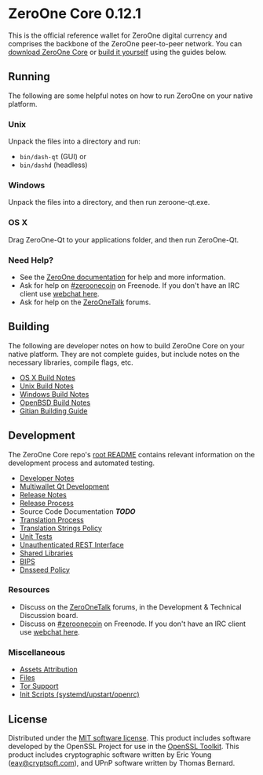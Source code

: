ZeroOne Core 0.12.1
=====================

This is the official reference wallet for ZeroOne digital currency and comprises the backbone of the ZeroOne peer-to-peer network. You can [download ZeroOne Core](https://www.zeroone.org/downloads/) or [build it yourself](#building) using the guides below.

Running
---------------------
The following are some helpful notes on how to run ZeroOne on your native platform.

### Unix

Unpack the files into a directory and run:

- `bin/dash-qt` (GUI) or
- `bin/dashd` (headless)

### Windows

Unpack the files into a directory, and then run zeroone-qt.exe.

### OS X

Drag ZeroOne-Qt to your applications folder, and then run ZeroOne-Qt.

### Need Help?

* See the [ZeroOne documentation](https://zeroonecoin.atlassian.net/wiki/display/DOC)
for help and more information.
* Ask for help on [#zeroonecoin](http://webchat.freenode.net?channels=zeroonecoin) on Freenode. If you don't have an IRC client use [webchat here](http://webchat.freenode.net?channels=zeroonecoin).
* Ask for help on the [ZeroOneTalk](https://zeroonetalk.org/) forums.

Building
---------------------
The following are developer notes on how to build ZeroOne Core on your native platform. They are not complete guides, but include notes on the necessary libraries, compile flags, etc.

- [OS X Build Notes](build-osx.md)
- [Unix Build Notes](build-unix.md)
- [Windows Build Notes](build-windows.md)
- [OpenBSD Build Notes](build-openbsd.md)
- [Gitian Building Guide](gitian-building.md)

Development
---------------------
The ZeroOne Core repo's [root README](/README.md) contains relevant information on the development process and automated testing.

- [Developer Notes](developer-notes.md)
- [Multiwallet Qt Development](multiwallet-qt.md)
- [Release Notes](release-notes.md)
- [Release Process](release-process.md)
- Source Code Documentation ***TODO***
- [Translation Process](translation_process.md)
- [Translation Strings Policy](translation_strings_policy.md)
- [Unit Tests](unit-tests.md)
- [Unauthenticated REST Interface](REST-interface.md)
- [Shared Libraries](shared-libraries.md)
- [BIPS](bips.md)
- [Dnsseed Policy](dnsseed-policy.md)

### Resources
* Discuss on the [ZeroOneTalk](https://zeroonetalk.org/) forums, in the Development & Technical Discussion board.
* Discuss on [#zeroonecoin](http://webchat.freenode.net/?channels=zeroonecoin) on Freenode. If you don't have an IRC client use [webchat here](http://webchat.freenode.net/?channels=zeroonecoin).

### Miscellaneous
- [Assets Attribution](assets-attribution.md)
- [Files](files.md)
- [Tor Support](tor.md)
- [Init Scripts (systemd/upstart/openrc)](init.md)

License
---------------------
Distributed under the [MIT software license](http://www.opensource.org/licenses/mit-license.php).
This product includes software developed by the OpenSSL Project for use in the [OpenSSL Toolkit](https://www.openssl.org/). This product includes
cryptographic software written by Eric Young ([eay@cryptsoft.com](mailto:eay@cryptsoft.com)), and UPnP software written by Thomas Bernard.
